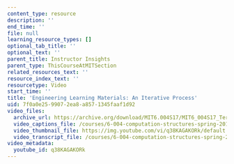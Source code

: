 ```yaml
---
content_type: resource
description: ''
end_time: ''
file: null
learning_resource_types: []
optional_tab_title: ''
optional_text: ''
parent_title: Instructor Insights
parent_type: ThisCourseAtMITSection
related_resources_text: ''
resource_index_text: ''
resourcetype: Video
start_time: ''
title: 'Engineering Learning Materials: An Iterative Process'
uid: 7f0a0e25-9907-2ea8-a857-1345faaf1d92
video_files:
  archive_url: https://archive.org/download/MIT6.004S17/MIT6_004S17_Terman_Interview_300k.mp4
  video_captions_file: /courses/6-004-computation-structures-spring-2017/27b2ba5d9fe550d5bb9be7ba1fd9888c_q38KAGAKORk.vtt
  video_thumbnail_file: https://img.youtube.com/vi/q38KAGAKORk/default.jpg
  video_transcript_file: /courses/6-004-computation-structures-spring-2017/f5c73089a4f96c93980193f1ca229e96_q38KAGAKORk.pdf
video_metadata:
  youtube_id: q38KAGAKORk
---
```

